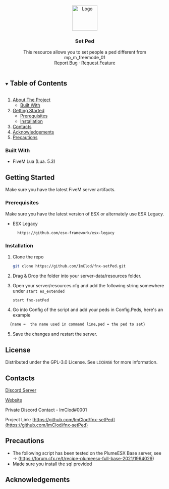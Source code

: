 <!-- PROJECT LOGO -->
<br />
<p align="center">
  <a href="https://github.com/ImClod/fnx-setPed">
    <img src="https://yt3.ggpht.com/ytc/AAUvwnimgX580pb_DlxH-g4TOLlemWw3pJUsfOXEgld7pA" alt="Logo" width="80" height="80">
  </a>

  <h3 align="center">Set Ped</h3>

  <p align="center">
    This resource allows you to set people a ped different from mp_m_freemode_01
    <br />
    <a href="https://github.com/ImClod/fnx-setPed/issues">Report Bug</a>
    ·
    <a href="https://github.com/ImClod/fnx-setPed/issues">Request Feature</a>
  </p>
</p>



<!-- TABLE OF CONTENTS -->
<details open="open">
  <summary><h2 style="display: inline-block">Table of Contents</h2></summary>
  <ol>
    <li>
      <a href="#about-the-project">About The Project</a>
      <ul>
        <li><a href="#built-with">Built With</a></li>
      </ul>
    </li>
    <li>
      <a href="#getting-started">Getting Started</a>
      <ul>
        <li><a href="#prerequisites">Prerequisites</a></li>
        <li><a href="#installation">Installation</a></li>
      </ul>
    </li>
    <li><a href="#contacts">Contacts</a></li>
    <li><a href="#acknowledgements">Acknowledgements</a></li>
    <li><a href="#precautions">Precautions</a></li>
  </ol>
</details>



<!-- ABOUT THE PROJECT -->
### Built With

* []() FiveM Lua (Lua. 5.3)




<!-- GETTING STARTED -->
## Getting Started

Make sure you have the latest FiveM server artifacts.

### Prerequisites

Make sure you have the latest version of ESX or alternately use ESX Legacy. 
* ESX Legacy
  ```sh
    https://github.com/esx-framework/esx-legacy
  ```






### Installation

1. Clone the repo
   ```sh
   git clone https://github.com/ImClod/fnx-setPed.git
   ```
2. Drag & Drop the folder into your server-data/resources folder.
  
3. Open your server/resources.cfg and add the following string somewhere under ```start es_extended```
   ```sh
   start fnx-setPed
   ```
4. Go into Config of the script and add your peds in Config.Peds, here's an example
```sh
  {name =  the name used in command line,ped = the ped to set}
```
5. Save the changes and restart the server.



<!-- LICENSE -->
## License

Distributed under the GPL-3.0 License. See `LICENSE` for more information.



<!-- CONTACTS -->
## Contacts

[Discord Server](https://discord.gg/27geSnfWmt)

[Website](https://fenixhub.dev/)

Private Discord Contact - ImClod#0001

Project Link: [https://github.com/ImClod/fnx-setPed](https://github.com/ImClod/fnx-setPed)



<!-- Precautions -->
## Precautions

* []() The following script has been tested on the PlumeESX Base server, see -> (https://forum.cfx.re/t/recipe-plumeesx-full-base-2021/1964029)
* []() Made sure you install the sql provided
<!-- Acknowledgements -->
## Acknowledgements


